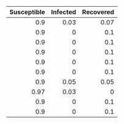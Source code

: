 |   Susceptible |   Infected |   Recovered |
|--------------:|-----------:|------------:|
|          0.9  |       0.03 |        0.07 |
|          0.9  |       0    |        0.1  |
|          0.9  |       0    |        0.1  |
|          0.9  |       0    |        0.1  |
|          0.9  |       0    |        0.1  |
|          0.9  |       0    |        0.1  |
|          0.9  |       0.05 |        0.05 |
|          0.97 |       0.03 |        0    |
|          0.9  |       0    |        0.1  |
|          0.9  |       0    |        0.1  |